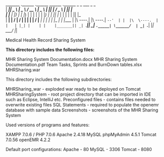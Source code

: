  _______ .______      .______        ______   .______      _  _      ___    _  _    
|   ____||   _  \     |   _  \      /  __  \  |   _  \    | || |    / _ \  | || |   
|  |__   |  |_)  |    |  |_)  |    |  |  |  | |  |_)  |   | || |_  | | | | | || |_  
|   __|  |      /     |      /     |  |  |  | |      /    |__   _| | | | | |__   _| 
|  |____ |  |\  \----.|  |\  \----.|  `--'  | |  |\  \----.  | |   | |_| |    | |   
|_______|| _| `._____|| _| `._____| \______/  | _| `._____|  |_|    \___/     |_|   
 
 Medical Health Record Sharing System
 
 
<b>This directory includes the following files:</b>

MHR Sharing System Documentation.docx
MHR Sharing System Documentation.pdf
Team Tasks, Sprints and BurnDown tables.xlsx
MHRSharing.war


This directory includes the following subdirectories:

MHRSharing_war - exploded war ready to be deployed on Tomcat
MHRSharingSystem - root project directory that can be imported in IDE such as Eclipse, IntelliJ etc.
Preconfigured files - contains files needed to overwrite existing files
SQL Statements - required to populate the openemr database with sample data
Screenshots - screenshots of the MHR Sharing System

Used versions of programs and features:

XAMPP 7.0.6 / PHP 7.0.6 
Apache 2.4.18
MySQL phpMyAdmin 4.5.1
Tomcat 7.0.56
openEMR 4.2.2

Default port configurations:
Apache - 80
MySQL - 3306
Tomcat - 8080




